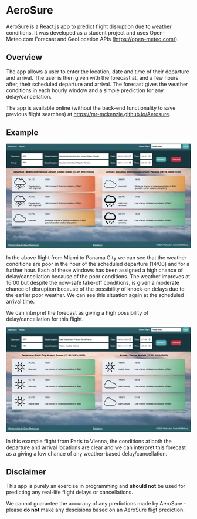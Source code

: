 # AeroSure

AeroSure is a React.js app to predict flight disruption due to weather conditions. It was developed as a student project and uses Open-Meteo.com Forecast and GeoLocation APIs (https://open-meteo.com/).

## Overview

The app allows a user to enter the location, date and time of their departure and arrival. The user is then given with the forecast at, and a few hours after, their scheduled departure and arrival. The forecast gives the weather conditions in each hourly window and a simple prediction for any delay/cancellation.

The app is available online (without the back-end functionality to save previous flight searches) at https://mr-mckenzie.github.io/Aerosure.

## Example

![A screenshot of AeroSure showing a delayed flight prediction](./client/src/static/images/ReadMeDelayPrediction.jpeg)

In the above flight from Miami to Panama City we can see that the weather conditions are poor in the hour of the scheduled departure (14:00) and for a further hour. Each of these windows has been assigned a high chance of delay/cancellation because of the poor conditions. The weather improves at 16:00 but despite the now-safe take-off conditions, is given a moderate chance of disruption because of the possibility of knock-on delays due to the earlier poor weather. We can see this situation again at the scheduled arrival time.

We can interpret the forecast as giving a high possibility of delay/cancellation for this flight.

![A screenshot of AeroSure showing a non-delayed flight prediction](./client/src/static/images/ReadMeNoDelayPrediction.jpeg)

In this example flight from Paris to Vienna, the conditions at both the departure and arrival locations are clear and we can interpret this forecast as a giving a low chance of any weather-based delay/cancellation.

## Disclaimer

This app is purely an exercise in programming and **should not** be used for predicting any real-life flight delays or cancellations.

We cannot guarantee the accuracy of any predictions made by AeroSure - please **do not** make any descisions based on an AeroSure fligt prediction.

<!-- ## Set-Up

To download and run  your own copy of AeroSure locally, please follow these steps -->